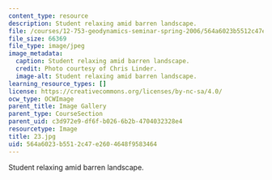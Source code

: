 ```yaml
---
content_type: resource
description: Student relaxing amid barren landscape.
file: /courses/12-753-geodynamics-seminar-spring-2006/564a6023b5512c47e2604648f9583464_23.jpg
file_size: 66369
file_type: image/jpeg
image_metadata:
  caption: Student relaxing amid barren landscape.
  credit: Photo courtesy of Chris Linder.
  image-alt: Student relaxing amid barren landscape.
learning_resource_types: []
license: https://creativecommons.org/licenses/by-nc-sa/4.0/
ocw_type: OCWImage
parent_title: Image Gallery
parent_type: CourseSection
parent_uid: c3d972e9-df6f-b026-6b2b-4704032328e4
resourcetype: Image
title: 23.jpg
uid: 564a6023-b551-2c47-e260-4648f9583464
---
```

Student relaxing amid barren landscape.